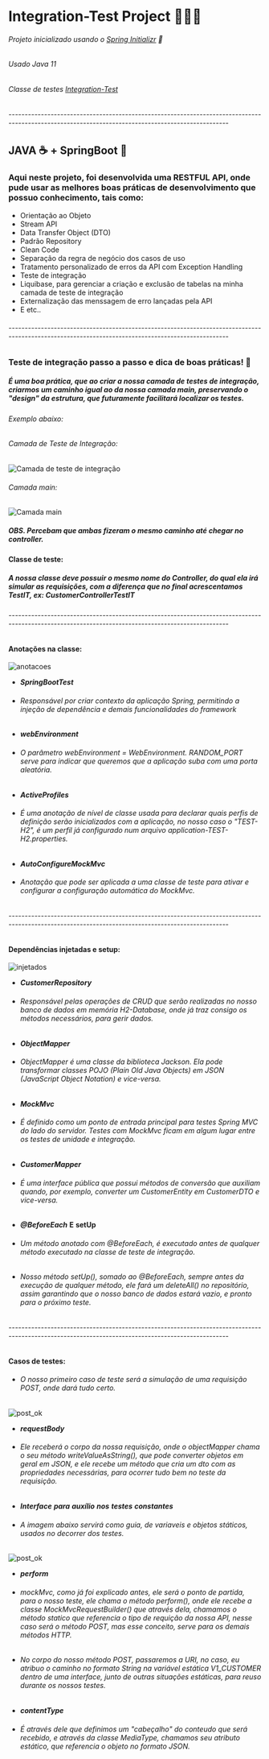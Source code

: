 # Integration-Test Project 👨🏻‍💻
###### Projeto inicializado usando o [Spring Initializr](https://start.spring.io/) 🍃
###### Usado Java 11
###### Classe de testes [Integration-Test](https://github.com/brunoonofre64/Integration-Test/blob/master/src/integration-test/java/io/brunoonofre64/api/v1/Controller/CustomerControllerTestIT.java)
###### --------------------------------------------------------------------------------------------------------------------------------------------------
## JAVA ☕ + SpringBoot 🍃
### Aqui neste projeto, foi desenvolvida uma RESTFUL API, onde pude usar as melhores boas práticas de desenvolvimento que possuo conhecimento, tais como:

* Orientação ao Objeto
* Stream API
* Data Transfer Object (DTO)
* Padrão Repository
* Clean Code
* Separação da regra de negócio dos casos de uso
* Tratamento personalizado de erros da API com Exception Handling
* Teste de integração
* Liquibase, para gerenciar a criação e exclusão de tabelas na minha camada de teste de integração
* Externalização das menssagem de erro lançadas pela API
* E etc..
###### --------------------------------------------------------------------------------------------------------------------------------------------------
### Teste de integração passo a passo e dica de boas práticas! 📝

##### É uma boa prática, que ao criar a nossa camada de testes de integração, criarmos um caminho igual ao da nossa camada *****main*****, preservando o "design" da estrutura, que futuramente facilitará localizar os testes.
###### Exemplo abaixo:
###### Camada de Teste de Integração:

![Camada de teste de integração](images/integracao.jpg)

###### Camada main:

![Camada main](images/mainn.jpg)

##### OBS. Percebam que ambas fizeram o mesmo caminho até chegar no controller.


#### ****Classe de teste:****
##### A nossa classe deve possuir o mesmo nome do Controller, do qual ela irá simular as requisições, com a diferença que no final acrescentamos *****TestIT*****, ex: ******CustomerControllerTestIT******
###### --------------------------------------------------------------------------------------------------------------------------------------------------

#### Anotações na classe:

![anotacoes](images/anotacoes.jpg)

* *****SpringBootTest*****
* ###### Responsável por criar contexto da aplicação Spring, permitindo a injeção de dependência e demais funcionalidades do framework
* *****webEnvironment*****
* ###### O parâmetro webEnvironment = WebEnvironment. RANDOM_PORT serve para indicar que queremos que a aplicação suba com uma porta aleatória.
* *****ActiveProfiles*****
* ###### É uma anotação de nível de classe usada para declarar quais perfis de definição serão inicializados com a aplicação, no nosso caso o "TEST-H2", é um perfil já configurado num arquivo application-TEST-H2.properties.
* *****AutoConfigureMockMvc*****
* ###### Anotação que pode ser aplicada a uma classe de teste para ativar e configurar a configuração automática do MockMvc.
###### --------------------------------------------------------------------------------------------------------------------------------------------------

#### Dependências injetadas e setup:
![injetados](images/injetados.jpg)

* *****CustomerRepository*****
* ###### Responsável pelas operações de CRUD que serão realizadas no nosso banco de dados em memória H2-Database, onde já traz consigo os métodos necessários, para gerir dados.
* *****ObjectMapper*****
* ###### ObjectMapper é uma classe da biblioteca Jackson. Ela pode transformar classes POJO (Plain Old Java Objects) em JSON (JavaScript Object Notation) e vice-versa.
* *****MockMvc*****
* ###### É definido como um ponto de entrada principal para testes Spring MVC do lado do servidor. Testes com MockMvc ficam em algum lugar entre os testes de unidade e integração.
* *****CustomerMapper*****
* ###### É uma interface pública que possui métodos de conversão que auxiliam quando, por exemplo, converter um CustomerEntity em CustomerDTO e vice-versa.
* *****@BeforeEach***** ****E**** ****setUp****
* ###### Um método anotado com @BeforeEach, é executado antes de qualquer método executado na classe de teste de integração.
* ###### Nosso método setUp(), somado ao @BeforeEach, sempre antes da execução de qualquer método, ele fará um deleteAll() no repositório, assim garantindo que o nosso banco de dados estará vazio, e pronto para o próximo teste.
###### --------------------------------------------------------------------------------------------------------------------------------------------------

#### Casos de testes:
* ###### O nosso primeiro caso de teste será a simulação de uma requisição POST, onde dará tudo certo.

![post_ok](images/post_ok.jpg)

* *****requestBody***** 
* ###### Ele receberá o corpo da nossa requisição, onde o objectMapper chama o seu método writeValueAsString(), que pode converter objetos em geral em JSON, e ele recebe um método que cria um dto com as propriedades necessárias, para ocorrer tudo bem no teste da requisição.

* *****Interface***** *****para***** *****auxílio***** *****nos***** *****testes***** *****constantes*****
* ###### A imagem abaixo servirá como guia, de variaveis e objetos státicos, usados no decorrer dos testes.

![post_ok](images/interfaceConstantsTests.jpg)

* *****perform***** 
* ###### mockMvc, como já foi explicado antes, ele será o ponto de partida, para o nosso teste, ele chama o método perform(), onde ele recebe a classe MockMvcRequestBuilder() que através dela, chamamos o método statico que referencia o tipo de requição da nossa API, nesse caso será o método POST, mas esse conceito, serve para os demais métodos HTTP.
* ###### No corpo do nosso método POST, passaremos a URI, no caso, eu atribuo o caminho no formato String na variável estática V1_CUSTOMER dentro de uma interface, junto de outras situações estáticas, para reuso durante os nossos testes.

* *****contentType*****
* ###### É através dele que definimos um "cabeçalho" do conteudo que será recebido, e através da classe MediaType, chamamos seu atributo estático, que referencia o objeto no formato JSON.








 
